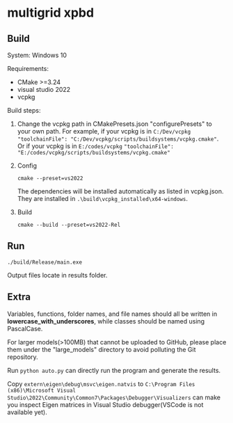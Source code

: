 # multigrid xpbd

## Build
System: Windows 10

Requirements: 
- CMake >=3.24
- visual studio 2022
- vcpkg

Build steps:
1. Change the vcpkg path in CMakePresets.json "configurePresets" to your own path.
   For example, if your vcpkg is in `C:/Dev/vcpkg`
   `"toolchainFile": "C:/Dev/vcpkg/scripts/buildsystems/vcpkg.cmake"`. Or if your vcpkg is in `E:/codes/vcpkg`
   `"toolchainFile": "E:/codes/vcpkg/scripts/buildsystems/vcpkg.cmake"`

2. Config
    ```
    cmake --preset=vs2022
    ```
    The dependencies will be installed automatically as listed in vcpkg.json. They are installed in `.\build\vcpkg_installed\x64-windows`.

3. Build
    ```
    cmake --build --preset=vs2022-Rel
    ```

## Run
```
./build/Release/main.exe
```

Output files locate in results folder.


## Extra

Variables, functions, folder names, and file names should all be written in **lowercase_with_underscores**, while classes should be named using PascalCase.

For larger models(>100MB) that cannot be uploaded to GitHub, please place them under the "large_models" directory to avoid polluting the Git repository.

Run `python auto.py` can directly run the program and generate the results.

Copy `extern\eigen\debug\msvc\eigen.natvis` to `C:\Program Files (x86)\Microsoft Visual Studio\2022\Community\Common7\Packages\Debugger\Visualizers` can make you inspect Eigen matrices in Visual Studio debugger(VSCode is not available yet).